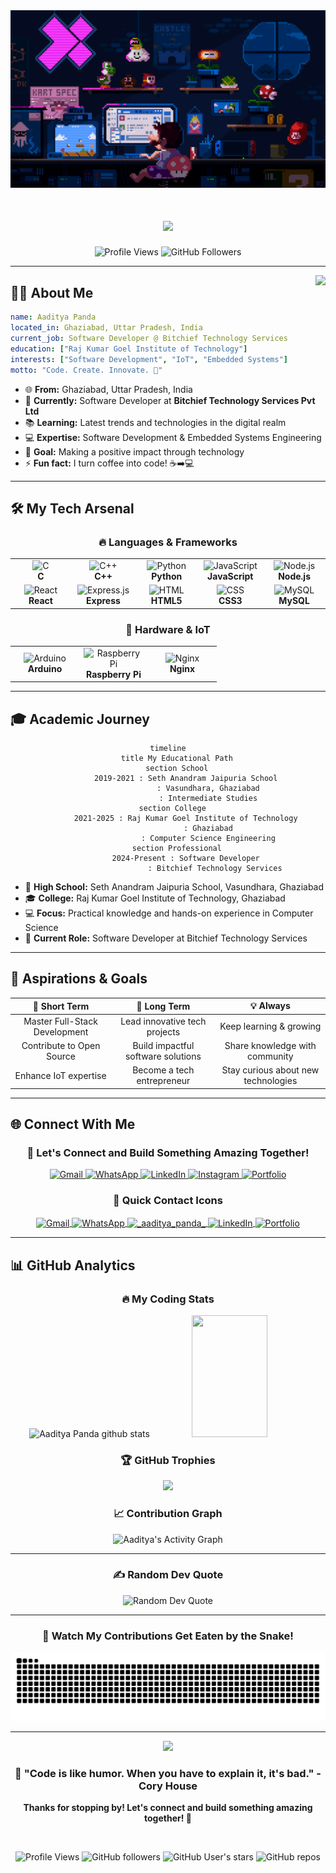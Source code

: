 <!-- Title Banner -->
<div align="center">
  <img src="_.gif" alt="Banner" width="800" />
  
  <h1>
    <img src="https://readme-typing-svg.herokuapp.com?font=Righteous&size=35&center=true&vCenter=true&width=500&height=70&duration=4000&lines=Hi+There!+👋;I'm+Aaditya+Panda!;Software+Developer+🚀;IoT+Enthusiast+🌐;Problem+Solver+💡" />
  </h1>
  
  <img src="https://komarev.com/ghpvc/?username=AadityaPanda&label=Profile%20views&color=0e75b6&style=flat" alt="Profile Views" />
  <img src="https://img.shields.io/github/followers/AadityaPanda?label=Followers&style=social" alt="GitHub Followers" />
  
</div>

---

<img align="right" height="150" src="https://camo.githubusercontent.com/62da68eb62b1e5f175f7d1f0191dd89a653d7908feb22d37d4a0ab07365d6791/68747470733a2f2f6d656469612e67697068792e636f6d2f6d656469612f4d3967624264396e6244724f5475314d71782f67697068792e676966" />

## 🙋‍♂️ About Me

```yaml
name: Aaditya Panda
located_in: Ghaziabad, Uttar Pradesh, India
current_job: Software Developer @ Bitchief Technology Services
education: ["Raj Kumar Goel Institute of Technology"]
interests: ["Software Development", "IoT", "Embedded Systems"]
motto: "Code. Create. Innovate. 🚀"
```

<div align="left">

- 🌐 **From:** Ghaziabad, Uttar Pradesh, India
- 💼 **Currently:** Software Developer at **Bitchief Technology Services Pvt Ltd**
- 📚 **Learning:** Latest trends and technologies in the digital realm
- 💻 **Expertise:** Software Development & Embedded Systems Engineering
- 🎯 **Goal:** Making a positive impact through technology
- ⚡ **Fun fact:** I turn coffee into code! ☕➡️💻

</div>

---

## 🛠️ My Tech Arsenal

<div align="center">

### 🔥 **Languages & Frameworks**

<table>
<tr>
<td align="center" width="96">
<img src="https://skillicons.dev/icons?i=c&theme=dark" alt="C" height="50" width="50">
<br><strong>C</strong>
</td>
<td align="center" width="96">
<img src="https://skillicons.dev/icons?i=cpp&theme=dark" alt="C++" height="50" width="50">
<br><strong>C++</strong>
</td>
<td align="center" width="96">
<img src="https://skillicons.dev/icons?i=python&theme=dark" alt="Python" height="50" width="50">
<br><strong>Python</strong>
</td>
<td align="center" width="96">
<img src="https://skillicons.dev/icons?i=js&theme=dark" alt="JavaScript" height="50" width="50">
<br><strong>JavaScript</strong>
</td>
<td align="center" width="96">
<img src="https://skillicons.dev/icons?i=nodejs&theme=dark" alt="Node.js" height="50" width="50">
<br><strong>Node.js</strong>
</td>
</tr>
<tr>
<td align="center" width="96">
<img src="https://skillicons.dev/icons?i=react&theme=dark" alt="React" height="50" width="50">
<br><strong>React</strong>
</td>
<td align="center" width="96">
<img src="https://skillicons.dev/icons?i=express&theme=dark" alt="Express.js" height="50" width="50">
<br><strong>Express</strong>
</td>
<td align="center" width="96">
<img src="https://skillicons.dev/icons?i=html&theme=dark" alt="HTML" height="50" width="50">
<br><strong>HTML5</strong>
</td>
<td align="center" width="96">
<img src="https://skillicons.dev/icons?i=css&theme=dark" alt="CSS" height="50" width="50">
<br><strong>CSS3</strong>
</td>
<td align="center" width="96">
<img src="https://skillicons.dev/icons?i=mysql&theme=dark" alt="MySQL" height="50" width="50">
<br><strong>MySQL</strong>
</td>
</tr>
</table>

### 🔧 **Hardware & IoT**

<table>
<tr>
<td align="center" width="96">
<img src="https://skillicons.dev/icons?i=arduino&theme=dark" alt="Arduino" height="50" width="50">
<br><strong>Arduino</strong>
</td>
<td align="center" width="96">
<img src="https://skillicons.dev/icons?i=raspberrypi&theme=dark" alt="Raspberry Pi" height="50" width="50">
<br><strong>Raspberry Pi</strong>
</td>
<td align="center" width="96">
<img src="https://skillicons.dev/icons?i=nginx&theme=dark" alt="Nginx" height="50" width="50">
<br><strong>Nginx</strong>
</td>
</tr>
</table>

</div>

---

## 🎓 Academic Journey

<div align="center">

```mermaid
timeline
    title My Educational Path
    section School
        2019-2021 : Seth Anandram Jaipuria School
                  : Vasundhara, Ghaziabad
                  : Intermediate Studies
    section College  
        2021-2025 : Raj Kumar Goel Institute of Technology
                  : Ghaziabad
                  : Computer Science Engineering
    section Professional
        2024-Present : Software Developer
                     : Bitchief Technology Services
```

</div>

- 🏫 **High School:** Seth Anandram Jaipuria School, Vasundhara, Ghaziabad
- 🎓 **College:** Raj Kumar Goel Institute of Technology, Ghaziabad
- 💻 **Focus:** Practical knowledge and hands-on experience in Computer Science
- 🚀 **Current Role:** Software Developer at Bitchief Technology Services

---

## 🎯 Aspirations & Goals

<div align="center">

| 🎯 **Short Term** | 🚀 **Long Term** | 💡 **Always** |
|:---:|:---:|:---:|
| Master Full-Stack Development | Lead innovative tech projects | Keep learning & growing |
| Contribute to Open Source | Build impactful software solutions | Share knowledge with community |
| Enhance IoT expertise | Become a tech entrepreneur | Stay curious about new technologies |

</div>

---

## 🌐 Connect With Me

<div align="center">

### 💬 **Let's Connect and Build Something Amazing Together!**

<p align="center">
  <a href="mailto:aadityapanda23@gmail.com" title="Email">
    <img src="https://img.shields.io/badge/Gmail-D14836?style=for-the-badge&logo=gmail&logoColor=white" alt="Gmail"/>
  </a>
  <a href="https://wa.me/9871722747" title="WhatsApp">
    <img src="https://img.shields.io/badge/WhatsApp-25D366?style=for-the-badge&logo=whatsapp&logoColor=white" alt="WhatsApp"/>
  </a>
  <a href="https://www.linkedin.com/in/aadityapanda/" title="LinkedIn">
    <img src="https://img.shields.io/badge/LinkedIn-0077B5?style=for-the-badge&logo=linkedin&logoColor=white" alt="LinkedIn"/>
  </a>
  <a href="https://www.instagram.com/_aaditya_panda_/">
    <img src="https://img.shields.io/badge/Instagram-E4405F?style=for-the-badge&logo=instagram&logoColor=white" alt="Instagram"/>
  </a>
  <a href="https://aadityapanda.vercel.app/" title="Portfolio">
    <img src="https://img.shields.io/badge/Portfolio-000000?style=for-the-badge&logo=vercel&logoColor=white" alt="Portfolio"/>
  </a>
</p>

### 📧 **Quick Contact Icons**

<p align="center">
  <a href="mailto:aadityapanda23@gmail.com" title="Email" target="blank">
    <img align="center" src="https://skillicons.dev/icons?i=gmail&theme=light" alt="Gmail" height="50" width="50">
  </a>
  <a href="https://wa.me/9871722747" title="WhatsApp" target="blank">
    <img align="center" src="https://pomf2.lain.la/f/v4npl8n1.png" alt="WhatsApp" height="50" width="50">
  </a>
  <a href="https://www.instagram.com/_aaditya_panda_/" target="blank">
    <img align="center" src="https://skillicons.dev/icons?i=instagram&theme=dark" alt="_aaditya_panda_" height="50" width="50">
  </a>
  <a href="https://www.linkedin.com/in/aadityapanda/" title="LinkedIn" target="blank">
    <img align="center" src="https://skillicons.dev/icons?i=linkedin&theme=dark" alt="LinkedIn" height="50" width="50">
  </a>
  <a href="https://aadityapanda.vercel.app/" title="Portfolio" target="blank">
    <img align="center" src="https://skillicons.dev/icons?i=vercel&theme=dark" alt="Portfolio" height="50" width="50">
  </a>
</p>

</div>

---

## 📊 GitHub Analytics

<div align="center">

### 🔥 **My Coding Stats**

<img width="49%" height="195px" src="https://github-readme-stats.vercel.app/api?username=AadityaPanda&show_icons=true&count_private=true&hide_border=true&title_color=00b4d8&icon_color=00b4d8&text_color=c9d1d9&bg_color=0d1117" alt="Aaditya Panda github stats" /> 
<img width="49%" height="195px" src="https://github-readme-stats.vercel.app/api/top-langs/?username=AadityaPanda&layout=compact&hide_border=true&title_color=00b4d8&text_color=00b4d8&bg_color=0d1117" />

</div>

<div align="center">

### 🏆 **GitHub Trophies**

<img src="https://github-profile-trophy.vercel.app/?username=AadityaPanda&theme=tokyonight&no-frame=false&no-bg=false&margin-w=4"/>

</div>

<div align="center">

### 📈 **Contribution Graph**

<img alt="Aaditya's Activity Graph" src="https://github-readme-activity-graph.vercel.app/graph?username=AadityaPanda&bg_color=0d1117&color=00b4d8&line=00b4d8&point=0969da&area=true&hide_border=true"/>

</div>

---

<div align="center">

### ✍️ **Random Dev Quote**

<img src="https://quotes-github-readme.vercel.app/api?type=horizontal&theme=tokyonight" alt="Random Dev Quote"/>

---

### 🐍 **Watch My Contributions Get Eaten by the Snake!**

![Snake animation](https://github.com/AadityaPanda/AadityaPanda/blob/output/github-contribution-grid-snake-dark.svg)

---

<img src="https://capsule-render.vercel.app/api?type=waving&color=gradient&height=100&section=footer"/>

### 💫 **"Code is like humor. When you have to explain it, it's bad."** - Cory House

**Thanks for stopping by! Let's connect and build something amazing together! 🚀**

<br>

![Profile Views](https://komarev.com/ghpvc/?username=AadityaPanda&label=Profile%20Views&color=0e75b6&style=for-the-badge)
![GitHub followers](https://img.shields.io/github/followers/AadityaPanda?style=for-the-badge&logo=github&color=0969da)
![GitHub User's stars](https://img.shields.io/github/stars/AadityaPanda?style=for-the-badge&logo=github&color=0969da)
![GitHub repos](https://img.shields.io/badge/Total%20Repos-Dynamic-0969da?style=for-the-badge&logo=github)

</div>
